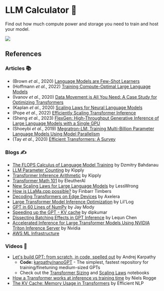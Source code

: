 # LLM Calculator 🧮

Find out how much compute power and storage you need to train and host your model.

<img src="https://media1.giphy.com/media/v1.Y2lkPTc5MGI3NjExaXptNWh3bm54NDZwMDVidXNua2lidGxiZGl5c3VmeWllbmE5NGdueSZlcD12MV9naWZzX3NlYXJjaCZjdD1n/3owzW5c1tPq63MPmWk/200.gif"/>

## References

### Articles 📚

* (Brown *et al.*, 2020) [Language Models are Few-Shot Learners](https://arxiv.org/abs/2005.14165)
* (Hoffmann *et al.*, 2022) [Training Compute-Optimal Large Language Models](https://arxiv.org/abs/2203.15556)
* (Ivanov *et al.*, 2020) [Data Movement is All You Need: A Case Study for Optimizing Transformers](https://arxiv.org/abs/2007.00072)
* (Kaplan *et al.*, 2020) [Scaling Laws for Neural Language Models](https://arxiv.org/abs/2001.08361)
* (Pope *et al.*, 2022) [Efficiently Scaling Transformer Inference](https://arxiv.org/abs/2211.05102)
* (Sheng *et al.*, 2023) [FlexGen: High-Throughput Generative Inference of Large Language Models with a Single GPU](https://arxiv.org/abs/2303.06865)
* (Shoeybi *et al.*, 2019) [Megratron-LM: Training Multi-Billion Parameter Language Models Using Model Parallelism](https://arxiv.org/abs/1909.08053)
* (Tay *et al.*, 2020) [Efficient Transformers: A Survey](https://arxiv.org/abs/2009.06732)

### Blogs ✍️

* [The FLOPS Calculus of Language Model Training](https://medium.com/@dzmitrybahdanau/the-flops-calculus-of-language-model-training-3b19c1f025e4) by Dzmitry Bahdanau
* [LLM Parameter Counting](https://kipp.ly/transformer-param-count/) by Kipply
* [Transformer Inference Arithmetic](https://kipp.ly/transformer-inference-arithmetic/) by Kipply
* [Transformer Math 101](https://blog.eleuther.ai/transformer-math/) by EleutherAI
* [New Scaling Laws for Large Language Models](https://www.lesswrong.com/posts/midXmMb2Xg37F2Kgn/new-scaling-laws-for-large-language-models) by LessWrong
* [How is LLaMa.cpp possible?](https://finbarr.ca/how-is-llama-cpp-possible/) by Finbarr Timbers
* [Decoding Transformers on Edge Devices](https://www.axelera.ai/decoding-transformers-on-edge-devices/) by Axelera
* [Large Transformer Model Inference Optimization](https://lilianweng.github.io/posts/2023-01-10-inference-optimization/) by Lil'Log
* [GPT in 60 Lines of NumPy](https://jaykmody.com/blog/gpt-from-scratch/) by Jay Mody
* [Speeding up the GPT - KV cache](https://www.dipkumar.dev/becoming-the-unbeatable/posts/gpt-kvcache/) by dipkumar
* [Dissecting Batching Effects in GPT Inference](https://le.qun.ch/en/blog/2023/05/13/transformer-batching/) by Lequn Chen
* [Accelerated Inference for Large Transformer Models Using NVIDIA Triton Inference Server](https://developer.nvidia.com/blog/accelerated-inference-for-large-transformer-models-using-nvidia-fastertransformer-and-nvidia-triton-inference-server/) by Nvidia
* [AWS ML Infrastructure](https://aws.amazon.com/machine-learning/infrastructure/)

### Videos 🎥

* [Let's build GPT: from scratch, in code, spelled out](https://www.youtube.com/watch?v=kCc8FmEb1nY) by Andrej Karpathy
	- **Code:** [karpathy/nanoGPT](https://github.com/karpathy/nanoGPT) - The simplest, fastest repository for training/finetuning medium-sized GPTs
	- Check out the [Transformer Sizing](https://github.com/karpathy/nanoGPT/blob/eba36e84649f3c6d840a93092cb779a260544d08/transformer_sizing.ipynb) and [Scaling Laws](https://github.com/karpathy/nanoGPT/blob/eba36e84649f3c6d840a93092cb779a260544d08/scaling_laws.ipynb) notebooks
* [How a Transformer works at inference vs training time](https://www.youtube.com/watch?v=IGu7ivuy1Ag) by Niels Rogge
* [The KV Cache: Memory Usage in Transformers](https://www.youtube.com/watch?v=80bIUggRJf4) by Efficient NLP